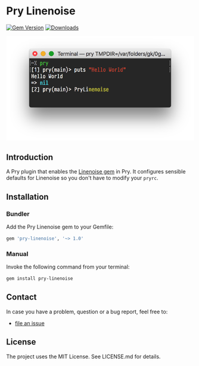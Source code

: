 Pry Linenoise
=============

[![Gem Version](https://badge.fury.io/rb/pry-linenoise.svg)](http://badge.fury.io/rb/pry-linenoise)
[![Downloads](https://img.shields.io/gem/dt/linenoise.svg?style=flat)](https://rubygems.org/gems/pry-linenoise)

![](/screenshots/pry-linenoise.png)

Introduction
------------

A Pry plugin that enables the [Linenoise gem][linenoise-rb] in Pry. It
configures sensible defaults for Linenoise so you don't have to modify your
`pryrc`.

Installation
------------

### Bundler

Add the Pry Linenoise gem to your Gemfile:

```ruby
gem 'pry-linenoise', '~> 1.0'
```

### Manual

Invoke the following command from your terminal:

```sh
gem install pry-linenoise
```

Contact
-------

In case you have a problem, question or a bug report, feel free to:

* [file an issue](https://github.com/pry/pry-linenoise/issues)

License
-------

The project uses the MIT License. See LICENSE.md for details.

[linenoise-rb]: https://github.com/kyrylo/linenoise-rb
